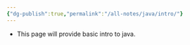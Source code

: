 ```yaml
---
{"dg-publish":true,"permalink":"/all-notes/java/intro/"}
---
```


- This page will provide basic intro to java.